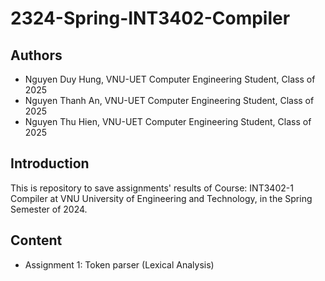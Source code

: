 # 2324-Spring-INT3402-Compiler

## Authors
- Nguyen Duy Hung, VNU-UET Computer Engineering Student, Class of 2025
- Nguyen Thanh An, VNU-UET Computer Engineering Student, Class of 2025
- Nguyen Thu Hien, VNU-UET Computer Engineering Student, Class of 2025

## Introduction
This is repository to save assignments' results of Course: INT3402-1 Compiler at VNU University of Engineering and Technology, in the Spring Semester of 2024.

## Content
- Assignment 1: Token parser (Lexical Analysis)
